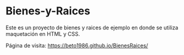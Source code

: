 # Bienes-y-Raices

Este es un proyecto de bienes y raices de ejemplo en donde se utiliza maquetación en HTML y CSS.

Página de visita: https://beto1986.github.io/BienesRaices/
